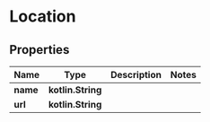 
# Location

## Properties
| Name | Type | Description | Notes |
| ------------ | ------------- | ------------- | ------------- |
| **name** | **kotlin.String** |  |  |
| **url** | **kotlin.String** |  |  |



